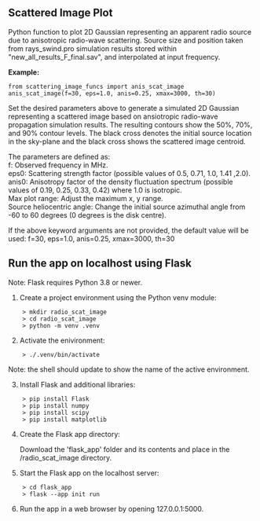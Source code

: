 ## Scattered Image Plot

Python function to plot 2D Gaussian representing an apparent radio source due to anisotropic radio-wave scattering.
Source size and position taken from rays_swind.pro simulation results stored within "new_all_results_F_final.sav", and interpolated at input frequency.

**Example:**  
```
from scattering_image_funcs import anis_scat_image  
anis_scat_image(f=30, eps=1.0, anis=0.25, xmax=3000, th=30)  
```  

Set the desired parameters above to generate a simulated 2D Gaussian representing a scattered image
based on ansiotropic radio-wave propagation simulation results. The resulting contours show the
50%, 70%, and 90% contour levels. The black cross denotes the initial source location in the sky-plane
and the black cross shows the scattered image centroid.  
  
The parameters are defined as:  
f: Observed frequency in MHz.  
eps0: Scattering strength factor (possible values of 0.5, 0.71, 1.0, 1.41 ,2.0).  
anis0: Anisotropy factor of the density fluctuation spectrum (possible values of 0.19, 0.25, 0.33, 0.42) where 1.0 is isotropic.  
Max plot range: Adjust the maximum x, y range.  
Source heliocentric angle: Change the initial source azimuthal angle from -60 to 60 degrees (0 degrees is the disk centre). 

If the above keyword arguments are not provided, the default value will be used:
f=30, eps=1.0, anis=0.25, xmax=3000, th=30

## Run the app on localhost using Flask

Note: Flask requires Python 3.8 or newer.

1. Create a project environment using the Python venv module:

```
	> mkdir radio_scat_image
	> cd radio_scat_image
	> python -m venv .venv
```

2. Activate the enivironment:

```
	> ./.venv/bin/activate
```

Note: the shell should update to show the name of the active environment.

3. Install Flask and additional libraries:

```
	> pip install Flask
	> pip install numpy
	> pip install scipy
	> pip install matplotlib
```

4. Create the Flask app directory:

	Download the 'flask_app' folder and its contents and place in the /radio_scat_image directory.

5. Start the Flask app on the localhost server:

```
	> cd flask_app
	> flask --app init run
```

6. Run the app in a web browser by opening 127.0.0.1:5000.
